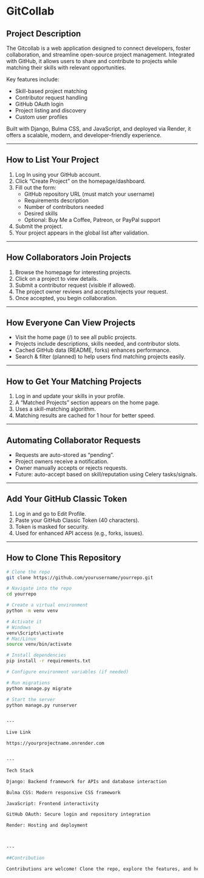
# GitCollab

## Project Description

The Gitcollab is a web application designed to connect developers, foster collaboration, and streamline open-source project management. Integrated with GitHub, it allows users to share and contribute to projects while matching their skills with relevant opportunities.

Key features include:
- Skill-based project matching
- Contributor request handling
- GitHub OAuth login
- Project listing and discovery
- Custom user profiles

Built with Django, Bulma CSS, and JavaScript, and deployed via Render, it offers a scalable, modern, and developer-friendly experience.

---

## How to List Your Project

1. Log In using your GitHub account.
2. Click “Create Project” on the homepage/dashboard.
3. Fill out the form:
   - GitHub repository URL (must match your username)
   - Requirements description
   - Number of contributors needed
   - Desired skills
   - Optional: Buy Me a Coffee, Patreon, or PayPal support
4. Submit the project.
5. Your project appears in the global list after validation.

---

## How Collaborators Join Projects

1. Browse the homepage for interesting projects.
2. Click on a project to view details.
3. Submit a contributor request (visible if allowed).
4. The project owner reviews and accepts/rejects your request.
5. Once accepted, you begin collaboration.

---

## How Everyone Can View Projects

- Visit the home page (/) to see all public projects.
- Projects include descriptions, skills needed, and contributor slots.
- Cached GitHub data (README, forks) enhances performance.
- Search & filter (planned) to help users find matching projects easily.

---

## How to Get Your Matching Projects

1. Log in and update your skills in your profile.
2. A “Matched Projects” section appears on the home page.
3. Uses a skill-matching algorithm.
4. Matching results are cached for 1 hour for better speed.

---

## Automating Collaborator Requests

- Requests are auto-stored as “pending”.
- Project owners receive a notification.
- Owner manually accepts or rejects requests.
- Future: auto-accept based on skill/reputation using Celery tasks/signals.

---

## Add Your GitHub Classic Token

1. Log in and go to Edit Profile.
2. Paste your GitHub Classic Token (40 characters).
3. Token is masked for security.
4. Used for enhanced API access (e.g., forks, issues).

---

## How to Clone This Repository

```bash
# Clone the repo
git clone https://github.com/yourusername/yourrepo.git

# Navigate into the repo
cd yourrepo

# Create a virtual environment
python -m venv venv

# Activate it
# Windows
venv\Scripts\activate
# Mac/Linux
source venv/bin/activate

# Install dependencies
pip install -r requirements.txt

# Configure environment variables (if needed)

# Run migrations
python manage.py migrate

# Start the server
python manage.py runserver


---

Live Link

https://yourprojectname.onrender.com


---

Tech Stack

Django: Backend framework for APIs and database interaction

Bulma CSS: Modern responsive CSS framework

JavaScript: Frontend interactivity

GitHub OAuth: Secure login and repository integration

Render: Hosting and deployment



---

##Contribution

Contributions are welcome! Clone the repo, explore the features, and help build the future of open-source collaboration.

